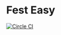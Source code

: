 # Fest Easy

[![Circle CI](https://circleci.com/gh/jasrusable/fest_easy.svg?style=svg&circle-token=c7a32d51438bd6f2fee752e729560c36b76a4a37)](https://circleci.com/gh/jasrusable/fest_easy)
